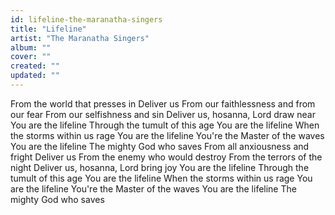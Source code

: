 ```yaml
---
id: lifeline-the-maranatha-singers
title: "Lifeline"
artist: "The Maranatha Singers"
album: ""
cover: ""
created: ""
updated: ""
---
```


From the world that presses in
Deliver us
From our faithlessness and from our fear
From our selfishness and sin
Deliver us, hosanna, Lord draw near
You are the lifeline
Through the tumult of this age
You are the lifeline
When the storms within us rage
You are the lifeline
You're the Master of the waves
You are the lifeline
The mighty God who saves
From all anxiousness and fright
Deliver us
From the enemy who would destroy
From the terrors of the night
Deliver us, hosanna, Lord bring joy
You are the lifeline
Through the tumult of this age
You are the lifeline
When the storms within us rage
You are the lifeline
You're the Master of the waves
You are the lifeline
The mighty God who saves